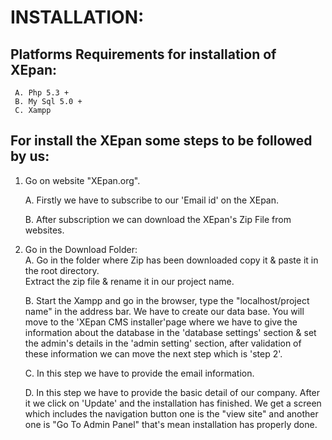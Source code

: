 # INSTALLATION:

## Platforms Requirements for installation of XEpan:
     A. Php 5.3 +
     B. My Sql 5.0 +
     C. Xampp 

## For install the XEpan some steps to be followed by us:
1. Go on website "XEpan.org".

   A. Firstly we have to subscribe to our 'Email id' on the XEpan.
   
   B. After subscription we can download the XEpan's Zip File from websites.

2. Go in the Download Folder:  
   A. Go in the folder where Zip has been downloaded copy it & paste it in the root directory.   
       Extract the zip file & rename it in our project name.
   
   B. Start the Xampp and go in the browser, type the "localhost/project name" in the address bar.
       We have to create our data base. 
       You will move to the 'XEpan CMS installer'page where we have to give the information about the database
       in the 'database settings' section & set the admin's details in the 'admin setting' section, after 
       validation of these information we can move the next step which is 'step 2'. 

   C. In this step we have to provide the email information.

   D. In this step we have to provide the basic detail of our company. After it we click on 'Update' and the installation has finished. We get a screen which includes the navigation button one is the "view site" and another one is "Go To Admin Panel" that's mean installation has properly done.




       